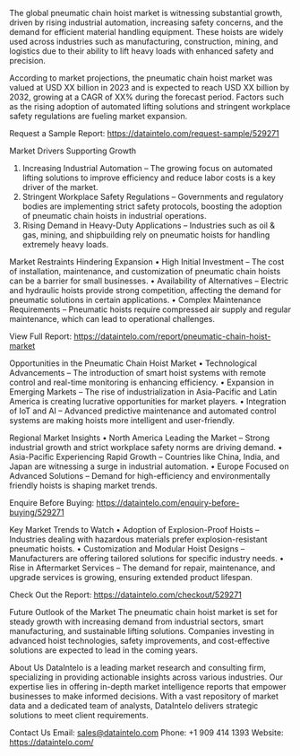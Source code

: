 The global pneumatic chain hoist market is witnessing substantial growth, driven by rising industrial automation, increasing safety concerns, and the demand for efficient material handling equipment. These hoists are widely used across industries such as manufacturing, construction, mining, and logistics due to their ability to lift heavy loads with enhanced safety and precision.

According to market projections, the pneumatic chain hoist market was valued at USD XX billion in 2023 and is expected to reach USD XX billion by 2032, growing at a CAGR of XX% during the forecast period. Factors such as the rising adoption of automated lifting solutions and stringent workplace safety regulations are fueling market expansion.

Request a Sample Report: https://dataintelo.com/request-sample/529271

Market Drivers Supporting Growth
1.	Increasing Industrial Automation – The growing focus on automated lifting solutions to improve efficiency and reduce labor costs is a key driver of the market.
2.	Stringent Workplace Safety Regulations – Governments and regulatory bodies are implementing strict safety protocols, boosting the adoption of pneumatic chain hoists in industrial operations.
3.	Rising Demand in Heavy-Duty Applications – Industries such as oil & gas, mining, and shipbuilding rely on pneumatic hoists for handling extremely heavy loads.

Market Restraints Hindering Expansion
•	High Initial Investment – The cost of installation, maintenance, and customization of pneumatic chain hoists can be a barrier for small businesses.
•	Availability of Alternatives – Electric and hydraulic hoists provide strong competition, affecting the demand for pneumatic solutions in certain applications.
•	Complex Maintenance Requirements – Pneumatic hoists require compressed air supply and regular maintenance, which can lead to operational challenges.

View Full Report: https://dataintelo.com/report/pneumatic-chain-hoist-market

Opportunities in the Pneumatic Chain Hoist Market
•	Technological Advancements – The introduction of smart hoist systems with remote control and real-time monitoring is enhancing efficiency.
•	Expansion in Emerging Markets – The rise of industrialization in Asia-Pacific and Latin America is creating lucrative opportunities for market players.
•	Integration of IoT and AI – Advanced predictive maintenance and automated control systems are making hoists more intelligent and user-friendly.

Regional Market Insights
•	North America Leading the Market – Strong industrial growth and strict workplace safety norms are driving demand.
•	Asia-Pacific Experiencing Rapid Growth – Countries like China, India, and Japan are witnessing a surge in industrial automation.
•	Europe Focused on Advanced Solutions – Demand for high-efficiency and environmentally friendly hoists is shaping market trends.

Enquire Before Buying: https://dataintelo.com/enquiry-before-buying/529271

Key Market Trends to Watch
•	Adoption of Explosion-Proof Hoists – Industries dealing with hazardous materials prefer explosion-resistant pneumatic hoists.
•	Customization and Modular Hoist Designs – Manufacturers are offering tailored solutions for specific industry needs.
•	Rise in Aftermarket Services – The demand for repair, maintenance, and upgrade services is growing, ensuring extended product lifespan.

Check Out the Report: https://dataintelo.com/checkout/529271

Future Outlook of the Market
The pneumatic chain hoist market is set for steady growth with increasing demand from industrial sectors, smart manufacturing, and sustainable lifting solutions. Companies investing in advanced hoist technologies, safety improvements, and cost-effective solutions are expected to lead in the coming years.

About Us
DataIntelo is a leading market research and consulting firm, specializing in providing actionable insights across various industries. Our expertise lies in offering in-depth market intelligence reports that empower businesses to make informed decisions. With a vast repository of market data and a dedicated team of analysts, DataIntelo delivers strategic solutions to meet client requirements.

Contact Us
Email: sales@dataintelo.com
Phone: +1 909 414 1393
Website: https://dataintelo.com/
